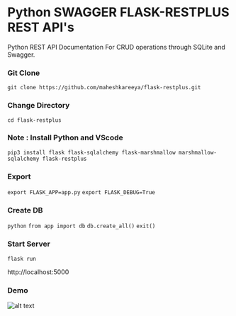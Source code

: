 # Python SWAGGER FLASK-RESTPLUS REST API's
Python REST API Documentation For CRUD operations through SQLite and Swagger.

### Git Clone 
```git clone https://github.com/maheshkareeya/flask-restplus.git```

### Change Directory
```cd flask-restplus```

### Note : Install Python and VScode
```pip3 install flask flask-sqlalchemy flask-marshmallow marshmallow-sqlalchemy flask-restplus```

### Export 
```export FLASK_APP=app.py```
```export FLASK_DEBUG=True```

### Create DB 
```python```
```from app import db```
``` db.create_all() ``` 
``` exit() ``` 

### Start Server
```flask run```

http://localhost:5000

### Demo

![alt text](https://user-images.githubusercontent.com/16520789/71379171-611eab00-25f0-11ea-92d8-28c7d479d475.png "Node File Explorer")


